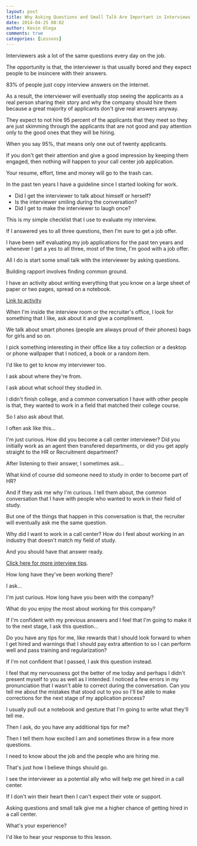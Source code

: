 ```yaml
---
layout: post
title: Why Asking Questions and Small Talk Are Important in Interviews
date: 2014-04-25 08:02
author: Kevin Olega
comments: true
categories: [Lessons]
---
```

Interviewers ask a lot of the same questions every day on the job.

The opportunity is that, the interviewer is that usually bored and  they expect people to be insincere with their answers. 

83% of people just copy interview answers on the internet.

As a result, the interviewer will eventually stop seeing the applicants as a real person sharing their story and why the company should hire them because a great majority of applicants don't give real answers anyway.

They expect to not hire 95 percent of the applicants that they meet so they are just skimming through the applicants that are not good and pay attention only to the good ones that they will be hiring. 

When you say 95%, that means only one out of twenty applicants.

If you don't get their attention and give a good impression by keeping them engaged, then nothing will happen to your call center job application. 

Your resume, effort, time and money will go to the trash can.

In the past ten years I have a guideline since I started looking for work.

- Did I get the interviewer to talk about himself or herself?
- Is the interviewer smiling during the conversation?
- Did I get to make the interviewer to laugh once?

This is my simple checklist that I use to evaluate my interview.

If I answered yes to all three questions, then I'm sure to get a job offer. 

I have been self evaluating my job applications for the past ten years and whenever I get a yes to all three, most of the time, I'm good with a job offer.

All I do is start some small talk with the interviewer by asking questions.

Building rapport involves finding common ground.

I have an activity about writing everything that you know on a large sheet of paper or two pages, spread on a notebook.

[Link to activity](https://callcentertrainingtips.com/everything)

When I'm inside the interview room or the recruiter's office, I look for something that I like, ask about it and give a compliment. 

We talk about smart phones (people are always proud of their phones) bags for girls and so on. 

I pick something interesting in their office like a toy collection or a desktop or phone wallpaper that I noticed, a book or a random item.

I'd like to get to know my interviewer too. 

I ask about where they're from. 

I ask about what school they studied in.

I didn't finish college, and a common conversation I have with other people is that, they wanted to work in a field that matched their college course.

So I also ask about that.

I often ask like this...

I'm just curious. How did you become a call center interviewer? Did you initially work as an agent then transfered departments, or did you get apply straight to the HR or Recruitment department?

After listening to their answer, I sometimes ask...

What kind of course did someone need to study in order to become part of HR?

And if they ask me why I'm curious. I tell them about, the common conversation that I have with people who wanted to work in their field of study.

But one of the things that happen in this conversation is that, the recruiter will eventually ask me the same question. 

Why did I want to work in a call center? How do I feel about working in an industry that doesn't match my field of study.

And you should have that answer ready.

[Click here for more interview tips](https://callcentertrainingtips.com/interview).

How long have they've been working there?

I ask...

I'm just curious. How long have you been with the company?

What do you enjoy the most about working for this company?

If I'm confident with my previous answers and I feel that I'm going to make it to the next stage, I ask this question...

Do you have any tips for me, like rewards that I should look forward to when I get hired and warnings that I should pay extra attention to so I can perform well and pass training and regularization?

If I'm not confident that I passed, I ask this question instead.

I feel that my nervousness got the better of me today and perhaps I didn't present myself to you as well as I intended. I noticed a few errors in my pronunciation that I wasn't able to correct during the conversation. Can you tell me about the mistakes that stood out to you so I'll be able to make corrections for the next stage of my application process? 

I usually pull out a notebook and gesture that I'm going to write what they'll tell me.

Then I ask, do you have any additional tips for me?

Then I tell them how excited I am and sometimes throw in a few more questions.

I need to know about the job and the people who are hiring me. 

That's just how I believe things should go.

I see the interviewer as a potential ally who will help me get hired in a call center. 

If I don't win their heart then I can't expect their vote or support.

Asking questions and small talk give me a higher chance of getting hired in a call center. 

What's your experience?

I'd like to hear your response to this lesson.
